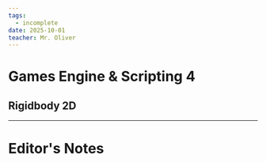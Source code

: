 ```yaml
---
tags:
  - incomplete
date: 2025-10-01
teacher: Mr. Oliver
---
```

# Games Engine & Scripting 4
## Rigidbody 2D

----------------------------------------------------------------
# Editor's Notes